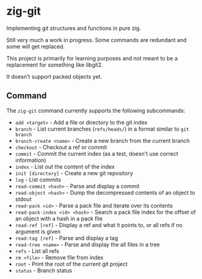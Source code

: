 # zig-git

Implementing git structures and functions in pure zig.

Still very much a work in progress. Some commands are redundant and some will get replaced.

This project is primarily for learning purposes and not meant to be a replacement for something like libgit2.

It doesn't support packed objects yet.

## Command

The `zig-git` command currently supports the following subcommands:
* `add <target>` - Add a file or directory to the git index
* `branch` - List current branches (`refs/heads/`) in a format similar to `git branch`
* `branch-create <name>` - Create a new branch from the current branch
* `checkout` - Checkout a ref or commit
* `commit` - Commit the current index (as a test, doesn't use correct information)
* `index` - List out the content of the index
* `init [directory]` - Create a new git repository
* `log` - List commits
* `read-commit <hash>` - Parse and display a commit
* `read-object <hash>` - Dump the decompressed contents of an object to stdout
* `read-pack <id>` - Parse a pack file and iterate over its contents
* `read-pack-index <id> <hash>` - Search a pack file index for the offset of an object with a hash in a pack file
* `read-ref [ref]` - Display a ref and what it points to, or all refs if no argument is given
* `read-tag [ref]` - Parse and display a tag
* `read-tree <name>` - Parse and display the all files in a tree
* `refs` - List all refs
* `rm <file>` - Remove file from index
* `root` - Print the root of the current git project
* `status` - Branch status
